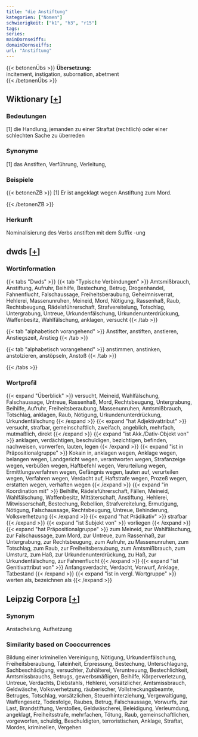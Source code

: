 ```yaml
---
title: "die Anstiftung"
kategorien: ["Nomen"]
schwierigkeit: ["k1", "h3", "r15"]
tags:
series:
mainDornseiffs:
domainDornseiffs:
url: "Anstiftung"
---
```


{{< betonenÜbs >}}
**Übersetzung:**  
incitement, instigation, subornation, abetment  
{{< /betonenÜbs >}}

## Wiktionary [[+](https://de.wiktionary.org/wiki/Anstiftung)]

### Bedeutungen
[1] die Handlung, jemanden zu einer Straftat (rechtlich) oder einer schlechten Sache zu überreden  

### Synonyme
[1] das Anstiften, Verführung, Verleitung,  

### Beispiele
{{< betonenZB >}}
[1] Er ist angeklagt wegen Anstiftung zum Mord.  

{{< /betonenZB >}}
### Herkunft
Nominalisierung des Verbs anstiften mit dem Suffix -ung  



## dwds [[+](https://www.dwds.de/wb/Anstiftung)]

### Wortinformation
{{< tabs "Dwds" >}}
{{< tab "Typische Verbindungen" >}}
Amtsmißbrauch, Anstiftung, Aufruhr, Beihilfe, Bestechung, Betrug, Drogenhandel, Fahnenflucht, Falschaussage, Freiheitsberaubung, Geheimnisverrat, Hehlerei, Massenunruhen, Meineid, Mord, Nötigung, Rassenhaß, Raub, Rechtsbeugung, Rädelsführerschaft, Strafvereitelung, Totschlag, Untergrabung, Untreue, Urkundenfälschung, Urkundenunterdrückung, Waffenbesitz, Wahlfälschung, anklagen, versucht
{{< /tab >}}

{{< tab "alphabetisch vorangehend" >}}
Anstifter, anstiften, anstieren, Anstiegszeit, Anstieg
{{< /tab >}}

{{< tab "alphabetisch vorangehend" >}}
anstimmen, anstinken, anstolzieren, anstöpseln, Anstoß
{{< /tab >}}

{{< /tabs >}}

### Wortprofil
{{< expand "Überblick" >}} versucht, Meineid, Wahlfälschung, Falschaussage, Untreue, Rassenhaß, Mord, Rechtsbeugung, Untergrabung, Beihilfe, Aufruhr, Freiheitsberaubung, Massenunruhen, Amtsmißbrauch, Totschlag, anklagen, Raub, Nötigung, Urkundenunterdrückung, Urkundenfälschung {{< /expand >}}
{{< expand "hat Adjektivattribut" >}} versucht, strafbar, gemeinschaftlich, zweifach, angeblich, mehrfach, mutmaßlich, direkt {{< /expand >}}
{{< expand "ist Akk./Dativ-Objekt von" >}} anklagen, verdächtigen, beschuldigen, bezichtigen, befinden, nachweisen, vorwerfen, lauten, legen {{< /expand >}}
{{< expand "ist in Präpositionalgruppe" >}} Kokain in, anklagen wegen, Anklage wegen, belangen wegen, Landgericht wegen, verantworten wegen, Strafanzeige wegen, verbüßen wegen, Haftbefehl wegen, Verurteilung wegen, Ermittlungsverfahren wegen, Gefängnis wegen, lauten auf, verurteilen wegen, Verfahren wegen, Verdacht auf, Haftstrafe wegen, Prozeß wegen, erstatten wegen, verhaften wegen {{< /expand >}}
{{< expand "in Koordination mit" >}} Beihilfe, Rädelsführerschaft, Fällen, Meineid, Wahlfälschung, Waffenbesitz, Mittäterschaft, Anstiftung, Hehlerei, Mitwisserschaft, Bestechung, Rebellion, Strafvereitelung, Ermutigung, Nötigung, Falschaussage, Rechtsbeugung, Untreue, Behinderung, Volksverhetzung {{< /expand >}}
{{< expand "hat Prädikativ" >}} strafbar {{< /expand >}}
{{< expand "ist Subjekt von" >}} vorliegen {{< /expand >}}
{{< expand "hat Präpositionalgruppe" >}} zum Meineid, zur Wahlfälschung, zur Falschaussage, zum Mord, zur Untreue, zum Rassenhaß, zur Untergrabung, zur Rechtsbeugung, zum Aufruhr, zu Massenunruhen, zum Totschlag, zum Raub, zur Freiheitsberaubung, zum Amtsmißbrauch, zum Umsturz, zum Haß, zur Urkundenunterdrückung, zu Haß, zur Urkundenfälschung, zur Fahnenflucht {{< /expand >}}
{{< expand "ist Genitivattribut von" >}} Anfangsverdacht, Verdacht, Vorwurf, Anklage, Tatbestand {{< /expand >}}
{{< expand "ist in vergl. Wortgruppe" >}} werten als, bezeichnen als {{< /expand >}}

## Leipzig Corpora [[+](https://corpora.uni-leipzig.de/en/res?word=Anstiftung&corpusId=deu_newscrawl-public_2018)]


### Synonym
Anstachelung, Aufhetzung


### Similarity based on Cooccurrences
Bildung einer kriminellen Vereinigung, Nötigung, Urkundenfälschung, Freiheitsberaubung, Tateinheit, Erpressung, Bestechung, Unterschlagung, Sachbeschädigung, versuchter, Zuhälterei, Veruntreuung, Bestechlichkeit, Amtsmissbrauchs, Betrugs, gewerbsmäßigen, Beihilfe, Körperverletzung, Untreue, Verdachts, Diebstahls, Hehlerei, vorsätzlicher, Amtsmissbrauch, Geldwäsche, Volksverhetzung, räuberischer, Vollstreckungsbeamte, Betruges, Totschlag, vorsätzlichen, Steuerhinterziehung, Vergewaltigung, Waffengesetz, Todesfolge, Raubes, Betrug, Falschaussage, Vorwurfs, zur Last, Brandstiftung, Verstoßes, Geldwäscherei, Beleidigung, Verleumdung, angeklagt, Freiheitsstrafe, mehrfachen, Tötung, Raub, gemeinschaftlichen, vorgeworfen, schuldig, Beschuldigten, terroristischen, Anklage, Straftat, Mordes, kriminellen, Vergehen

